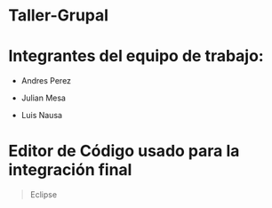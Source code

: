 # **Taller-Grupal**
 
 
  
# Integrantes del equipo de trabajo:
- Andres Perez
* Julian Mesa
+ Luis Nausa
# Editor de Código usado para la integración final
> Eclipse
